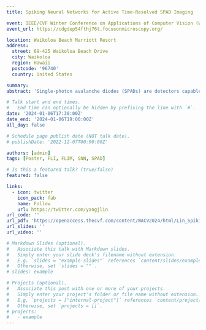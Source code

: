 ```yaml
---
title: Spiking Neural Networks for Active Time-Resolved SPAD Imaging

event: IEEE/CVF Winter Conference on Applications of Computer Vision (WACV) 2024
event_url: https://cdgdep54fthj76t.focusonmicroscopy.org/

location: Waikoloa Beach Marriott Resort
address:
  street: 69-425 Waikoloa Beach Drive
  city: Waikoloa
  region: Hawaii
  postcode: '96740'
  country: United States

summary:
abstract: 'Single-photon avalanche diodes (SPADs) are detectors capable of capturing single photons and of performing photon counting. SPADs have an exceptional temporal resolution and are thus highly suitable for time-resolved imaging applications. Applications span from biomedical research to consumers with SPADs integrated in smartphones and mixed-reality headsets. While conventional SPAD imaging systems typically employ photon time-tagging and histogram-building in the workflow, the pulse signal output of a SPAD naturally lends itself as input to spiking neural networks (SNNs). Leveraging this potential, SNNs offer real-time, energy-efficient, and intelligent processing with high throughput. In this paper, we propose two SNN frameworks, namely the Transporter SNN and the Reversed Start-stop SNN, along with corresponding hardware schemes for active time-resolved SPAD imaging. These frameworks convert phase-coded spike trains into density- and interspike-interval-coded ones, enabling training with rate-based warm-up and Surrogate Gradient. The SNNs are evaluated on fluorescence lifetime imaging. The results demonstrate that the accuracy of shallow SNNs is on par with established benchmarks. Our vision is to integrate SNNs in SPAD sensors and to explore advanced SNNs within the proposed schemes for high-level applications.'

# Talk start and end times.
#   End time can optionally be hidden by prefixing the line with `#`.
date: '2024-01-06T17:30:00Z'
date_end: '2024-01-06T19:00:00Z'
all_day: false

# Schedule page publish date (NOT talk date).
# publishDate: '2022-12-07T00:00:00Z'

authors: [admin]
tags: [Poster, FLI, FLIM, SNN, SPAD]

# Is this a featured talk? (true/false)
featured: false

links:
  - icon: twitter
    icon_pack: fab
    name: Follow
    url: https://twitter.com/yangjlin
url_code: ''
url_pdf: 'https://openaccess.thecvf.com/content/WACV2024/html/Lin_Spiking_Neural_Networks_for_Active_Time-Resolved_SPAD_Imaging_WACV_2024_paper.html'
url_slides: ''
url_video: ''

# Markdown Slides (optional).
#   Associate this talk with Markdown slides.
#   Simply enter your slide deck's filename without extension.
#   E.g. `slides = "example-slides"` references `content/slides/example-slides.md`.
#   Otherwise, set `slides = ""`.
# slides: example

# Projects (optional).
#   Associate this post with one or more of your projects.
#   Simply enter your project's folder or file name without extension.
#   E.g. `projects = ["internal-project"]` references `content/project/deep-learning/index.md`.
#   Otherwise, set `projects = []`.
# projects:
#   - example
---
```


<!-- {{% callout note %}}
Click on the **Slides** button above to view the built-in slides feature.
{{% /callout %}}

Slides can be added in a few ways:

- **Create** slides using Wowchemy's [_Slides_](https://wowchemy.com/docs/managing-content/#create-slides) feature and link using `slides` parameter in the front matter of the talk file
- **Upload** an existing slide deck to `static/` and link using `url_slides` parameter in the front matter of the talk file
- **Embed** your slides (e.g. Google Slides) or presentation video on this page using [shortcodes](https://wowchemy.com/docs/writing-markdown-latex/).

Further event details, including [page elements](https://wowchemy.com/docs/writing-markdown-latex/) such as image galleries, can be added to the body of this page. -->

